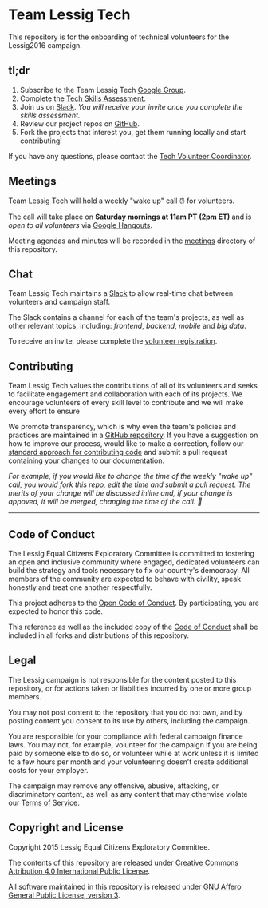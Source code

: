 # Team Lessig Tech

This repository is for the onboarding of technical volunteers for the Lessig2016 campaign.

## tl;dr

1. Subscribe to the Team Lessig Tech [Google Group][gg].
1. Complete the [Tech Skills Assessment][skills].
1. Join us on [Slack][slack]. *You will receive your invite once you complete the skills assessment.*
1. Review our project repos on [GitHub][gh].
1. Fork the projects that interest you, get them running locally and start contributing!

If you have any questions, please contact the [Tech Volunteer Coordinator](mailto:furf@lessigforpresident.com).

## Meetings

Team Lessig Tech will hold a weekly "wake up" call :alarm_clock: for volunteers.

The call will take place on **Saturday mornings at 11am PT (2pm ET)** and is *open to all volunteers* via [Google Hangouts][hang].

Meeting agendas and minutes will be recorded in the [meetings](https://github.com/Lessig2016/Lessig2016.github.io/tree/master/meetings) directory of this repository.

## Chat

Team Lessig Tech maintains a [Slack][slack] to allow real-time chat between volunteers and campaign staff.

The Slack contains a channel for each of the team's projects, as well as other relevant topics, including: *frontend*, *backend*, *mobile* and *big data*.

To receive an invite, please complete the [volunteer registration][skills].

## Contributing

Team Lessig Tech values the contributions of all of its volunteers and seeks to facilitate engagement and collaboration with each of its projects. We encourage volunteers of every skill level to contribute and we will make every effort to ensure 

We promote transparency, which is why even the team's policies and practices are maintained in a [GitHub repository](https://github.com/Lessig2016/Lessig2016.github.io/). If you have a suggestion on how to improve our process, would like to make a correction, follow our [standard approach for contributing code](https://github.com/Lessig2016/Lessig2016.github.io/blob/master/CONTRIBUTING.md) and submit a pull request containing your changes to our documentation.

*For example, if you would like to change the time of the weekly "wake up" call, you would fork this repo, edit the time and submit a pull request. The merits of your change will be discussed inline and, if your change is appoved, it will be merged, changing the time of the call. :clap:*

---

## Code of Conduct

The Lessig Equal Citizens Exploratory Committee is committed to fostering an open and inclusive community where engaged, dedicated volunteers can build the strategy and tools necessary to fix our country's democracy. All members of the community are expected to behave with civility, speak honestly and treat one another respectfully.

This project adheres to the [Open Code of Conduct](http://todogroup.org/opencodeofconduct/#Lessig2016/conduct@lessigforpresident.com). 
By participating, you are expected to honor this code.

This reference as well as the included copy of the [Code of Conduct](https://github.com/Lessig2016/Lessig2016.github.io/blob/master/CONDUCT.md)
shall be included in all forks and distributions of this repository.

## Legal

The Lessig campaign is not responsible for the content posted to this repository, or for actions taken or liabilities incurred by one or more group members. 

You may not post content to the repository that you do not own, and by posting content you consent to its use by others, including the campaign. 

You are responsible for your compliance with federal campaign finance laws. You may not, for example, volunteer for the campaign if you are being paid by someone else to do so, or volunteer while at work unless it is limited to a few hours per month and your volunteering doesn’t create additional costs for your employer.

The campaign may remove any offensive, abusive, attacking, or discriminatory content, as well as any content that may otherwise violate our [Terms of Service](https://lessig2016.us/terms-of-service/). 

## Copyright and License

Copyright 2015 Lessig Equal Citizens Exploratory Committee. 

The contents of this repository are released under [Creative Commons Attribution 4.0 International Public License](https://github.com/Lessig2016/Lessig2016.github.io/blob/master/LICENSE-CC-BY-40).

All software maintained in this repository is released under [GNU Affero General Public License, version 3](https://github.com/Lessig2016/Lessig2016.github.io/blob/master/LICENSE-AGPL).

[gg]: https://groups.google.com/forum/#!forum/teamlessigtech
[skills]: http://goo.gl/forms/1rwP1lOjbU
[slack]: https://teamlessigtech.slack.com/
[gh]: https://github.com/Lessig2016/
[hang]: https://plus.google.com/hangouts/_/lessigforpresident.com/tech-wake-up-call
